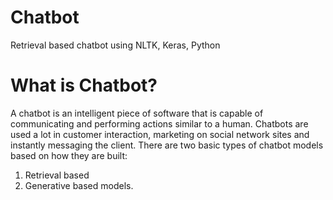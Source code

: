 # Chatbot
Retrieval based chatbot using NLTK, Keras, Python

# What is Chatbot?
A chatbot is an intelligent piece of software that is capable of communicating and performing actions similar to a human. Chatbots are used a lot in customer interaction, marketing on social network sites and instantly messaging the client. There are two basic types of chatbot models based on how they are built:
  1. Retrieval based 
  2. Generative based models.
